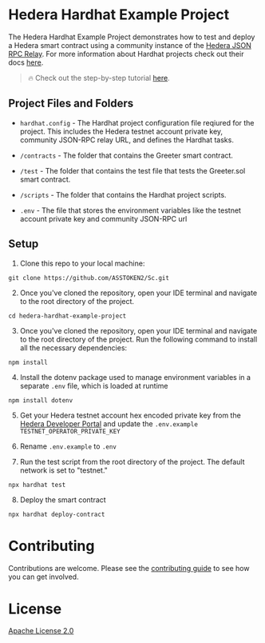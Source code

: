 # Hedera Hardhat Example Project

The Hedera Hardhat Example Project demonstrates how to test and deploy a Hedera smart contract using a community instance of the [Hedera JSON RPC Relay](https://github.com/hashgraph/hedera-json-rpc-relay). For more information about Hardhat projects check out their docs [here](https://hardhat.org/hardhat-runner/docs/guides/project-setup). 

> :fire: Check out the step-by-step tutorial [here](https://docs.hedera.com/hedera/tutorials/smart-contracts/deploy-a-smart-contract-using-hardhat).

## Project Files and Folders

- `hardhat.config` - The Hardhat project configuration file reqiured for the project. This includes the Hedera testnet account private key, community JSON-RPC relay URL, and defines the Hardhat tasks.

- `/contracts` - The folder that contains the Greeter smart contract. 

- `/test` - The folder that contains the test file that tests the Greeter.sol smart contract.

-  `/scripts` - The folder that contains the Hardhat project scripts.

- `.env` - The file that stores the environment variables like the testnet account private key and community JSON-RPC url

## Setup

1. Clone this repo to your local machine:

```shell
git clone https://github.com/ASSTOKEN2/Sc.git
```

2. Once you've cloned the repository, open your IDE terminal and navigate to the root directory of the project.

```shell
cd hedera-hardhat-example-project
```

3. Once you've cloned the repository, open your IDE terminal and navigate to the root directory of the project. Run the following command to install all the necessary dependencies:

```shell
npm install
```
4. Install the dotenv package used to manage environment variables in a separate `.env` file, which is loaded at runtime

```shell
npm install dotenv
```

5. Get your Hedera testnet account hex encoded private key from the [Hedera Developer Portal](https://portal.hedera.com/register) and update the `.env.example` `TESTNET_OPERATOR_PRIVATE_KEY`

6. Rename `.env.example` to `.env`

7. Run the test script from the root directory of the project. The default network is set to "testnet."

```shell
npx hardhat test
```

8. Deploy the smart contract

```shell
npx hardhat deploy-contract
```

# Contributing
Contributions are welcome. Please see the
[contributing guide](https://github.com/hashgraph/.github/blob/main/CONTRIBUTING.md)
to see how you can get involved.


# License
[Apache License 2.0](LICENSE)
